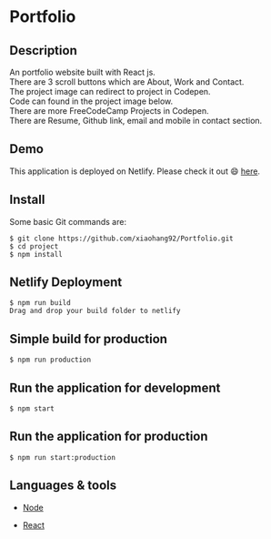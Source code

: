 # Portfolio

## Description

An portfolio website built with React js.<br />
There are 3 scroll buttons which are About, Work and Contact.<br />
The project image can redirect to project in Codepen.<br />
Code can found in the project image below.<br />
There are more FreeCodeCamp Projects in Codepen.<br />
There are Resume, Github link, email and mobile in contact section.

## Demo

This application is deployed on Netlify. Please check it out :smile: [here](https://weihang-profolio.netlify.app/).


## Install

Some basic Git commands are:

```
$ git clone https://github.com/xiaohang92/Portfolio.git
$ cd project
$ npm install
```

## Netlify Deployment

```
$ npm run build
Drag and drop your build folder to netlify
```


## Simple build for production

```
$ npm run production
```

## Run the application for development

```
$ npm start
```

## Run the application for production

```
$ npm run start:production
```

## Languages & tools

- [Node](https://nodejs.org/en/)

- [React](https://reactjs.org/)

